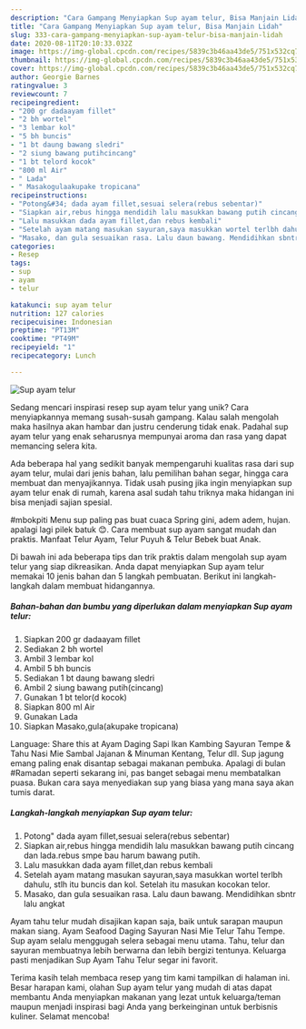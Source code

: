 ```yaml
---
description: "Cara Gampang Menyiapkan Sup ayam telur, Bisa Manjain Lidah"
title: "Cara Gampang Menyiapkan Sup ayam telur, Bisa Manjain Lidah"
slug: 333-cara-gampang-menyiapkan-sup-ayam-telur-bisa-manjain-lidah
date: 2020-08-11T20:10:33.032Z
image: https://img-global.cpcdn.com/recipes/5839c3b46aa43de5/751x532cq70/sup-ayam-telur-foto-resep-utama.jpg
thumbnail: https://img-global.cpcdn.com/recipes/5839c3b46aa43de5/751x532cq70/sup-ayam-telur-foto-resep-utama.jpg
cover: https://img-global.cpcdn.com/recipes/5839c3b46aa43de5/751x532cq70/sup-ayam-telur-foto-resep-utama.jpg
author: Georgie Barnes
ratingvalue: 3
reviewcount: 7
recipeingredient:
- "200 gr dadaayam fillet"
- "2 bh wortel"
- "3 lembar kol"
- "5 bh buncis"
- "1 bt daung bawang sledri"
- "2 siung bawang putihcincang"
- "1 bt telord kocok"
- "800 ml Air"
- " Lada"
- " Masakogulaakupake tropicana"
recipeinstructions:
- "Potong&#34; dada ayam fillet,sesuai selera(rebus sebentar)"
- "Siapkan air,rebus hingga mendidih lalu masukkan bawang putih cincang dan lada.rebus smpe bau harum bawang putih."
- "Lalu masukkan dada ayam fillet,dan rebus kembali"
- "Setelah ayam matang masukan sayuran,saya masukkan wortel terlbh dahulu, stlh itu buncis dan kol. Setelah itu masukan kocokan telor."
- "Masako, dan gula sesuaikan rasa. Lalu daun bawang. Mendidihkan sbntr lalu angkat"
categories:
- Resep
tags:
- sup
- ayam
- telur

katakunci: sup ayam telur 
nutrition: 127 calories
recipecuisine: Indonesian
preptime: "PT13M"
cooktime: "PT49M"
recipeyield: "1"
recipecategory: Lunch

---
```



![Sup ayam telur](https://img-global.cpcdn.com/recipes/5839c3b46aa43de5/751x532cq70/sup-ayam-telur-foto-resep-utama.jpg)

Sedang mencari inspirasi resep sup ayam telur yang unik? Cara menyiapkannya memang susah-susah gampang. Kalau salah mengolah maka hasilnya akan hambar dan justru cenderung tidak enak. Padahal sup ayam telur yang enak seharusnya mempunyai aroma dan rasa yang dapat memancing selera kita.

Ada beberapa hal yang sedikit banyak mempengaruhi kualitas rasa dari sup ayam telur, mulai dari jenis bahan, lalu pemilihan bahan segar, hingga cara membuat dan menyajikannya. Tidak usah pusing jika ingin menyiapkan sup ayam telur enak di rumah, karena asal sudah tahu triknya maka hidangan ini bisa menjadi sajian spesial.

#mbokpiti Menu sup paling pas buat cuaca Spring gini, adem adem, hujan. apalagi lagi pilek batuk 😊. Cara membuat sup ayam sangat mudah dan praktis. Manfaat Telur Ayam, Telur Puyuh &amp; Telur Bebek buat Anak.


Di bawah ini ada beberapa tips dan trik praktis dalam mengolah sup ayam telur yang siap dikreasikan. Anda dapat menyiapkan Sup ayam telur memakai 10 jenis bahan dan 5 langkah pembuatan. Berikut ini langkah-langkah dalam membuat hidangannya.

<!--inarticleads1-->

##### Bahan-bahan dan bumbu yang diperlukan dalam menyiapkan Sup ayam telur:

1. Siapkan 200 gr dadaayam fillet
1. Sediakan 2 bh wortel
1. Ambil 3 lembar kol
1. Ambil 5 bh buncis
1. Sediakan 1 bt daung bawang sledri
1. Ambil 2 siung bawang putih(cincang)
1. Gunakan 1 bt telor(d kocok)
1. Siapkan 800 ml Air
1. Gunakan  Lada
1. Siapkan  Masako,gula(akupake tropicana)


Language: Share this at Ayam Daging Sapi Ikan Kambing Sayuran Tempe &amp; Tahu Nasi Mie Sambal Jajanan &amp; Minuman Kentang, Telur dll. Sup jagung emang paling enak disantap sebagai makanan pembuka. Apalagi di bulan #Ramadan seperti sekarang ini, pas banget sebagai menu membatalkan puasa. Bukan cara saya menyediakan sup yang biasa yang mana saya akan tumis darat. 

<!--inarticleads2-->

##### Langkah-langkah menyiapkan Sup ayam telur:

1. Potong&#34; dada ayam fillet,sesuai selera(rebus sebentar)
1. Siapkan air,rebus hingga mendidih lalu masukkan bawang putih cincang dan lada.rebus smpe bau harum bawang putih.
1. Lalu masukkan dada ayam fillet,dan rebus kembali
1. Setelah ayam matang masukan sayuran,saya masukkan wortel terlbh dahulu, stlh itu buncis dan kol. Setelah itu masukan kocokan telor.
1. Masako, dan gula sesuaikan rasa. Lalu daun bawang. Mendidihkan sbntr lalu angkat


Ayam tahu telur mudah disajikan kapan saja, baik untuk sarapan maupun makan siang. Ayam Seafood Daging Sayuran Nasi Mie Telur Tahu Tempe. Sup ayam selalu menggugah selera sebagai menu utama. Tahu, telur dan sayuran membuatnya lebih berwarna dan lebih bergizi tentunya. Keluarga pasti menjadikan Sup Ayam Tahu Telur segar ini favorit. 

Terima kasih telah membaca resep yang tim kami tampilkan di halaman ini. Besar harapan kami, olahan Sup ayam telur yang mudah di atas dapat membantu Anda menyiapkan makanan yang lezat untuk keluarga/teman maupun menjadi inspirasi bagi Anda yang berkeinginan untuk berbisnis kuliner. Selamat mencoba!
